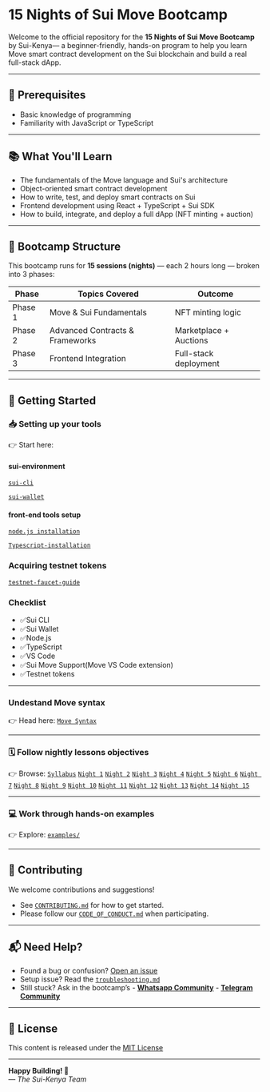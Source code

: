 # 15 Nights of Sui Move Bootcamp

Welcome to the official repository for the **15 Nights of Sui Move Bootcamp** by Sui-Kenya— a beginner-friendly, hands-on program to help you learn Move smart contract development on the Sui blockchain and build a real full-stack dApp.

---

## 📜 Prerequisites

- Basic knowledge of programming
- Familiarity with JavaScript or TypeScript

---

## 📚 What You'll Learn

- The fundamentals of the Move language and Sui's architecture  
- Object-oriented smart contract development  
- How to write, test, and deploy smart contracts on Sui  
- Frontend development using React + TypeScript + Sui SDK  
- How to build, integrate, and deploy a full dApp (NFT minting + auction)

---

## 🧱 Bootcamp Structure

This bootcamp runs for **15 sessions (nights)** — each 2 hours long — broken into 3 phases:

| Phase | Topics Covered                  | Outcome |
|-------|----------------------------------|---------|
| Phase 1 | Move & Sui Fundamentals         | NFT minting logic |
| Phase 2 | Advanced Contracts & Frameworks | Marketplace + Auctions |
| Phase 3 | Frontend Integration            | Full-stack deployment |

---

## 🧭 Getting Started

### 📥 Setting up your tools 
👉 Start here: 

#### sui-environment
[`sui-cli`](/sui-move-bootcamp/setup/sui-environment/install-sui-cli.md)

[`sui-wallet`](/sui-move-bootcamp/setup/sui-environment/setup-sui-wallet.md)

#### front-end tools setup
[`node.js installation`](/sui-move-bootcamp/setup/frontend-setup/install-node-js.md)

[`Typescript-installation`](/sui-move-bootcamp/setup/frontend-setup/install-sui-move.md)

### Acquiring testnet tokens 
[`testnet-faucet-guide`](/sui-move-bootcamp/setup/sui-environment/testnet-faucet-guide.md)

### Checklist
- ✅Sui CLI
- ✅Sui Wallet
- ✅Node.js
- ✅TypeScript
- ✅VS Code
- ✅Sui Move Support(Move VS Code extension)
- ✅Testnet tokens


---

### Undestand Move syntax
👉 Head here:  [`Move Syntax`](/sui-move-bootcamp/SUI-MOVE-SYNTAX)

---
### 🗓 Follow nightly lessons objectives 
👉 Browse: [`Syllabus`](/sui-move-bootcamp/syllabus/full-syllabus.md)
[`Night 1`](/sui-move-bootcamp/syllabus/nightly-objectives/night-01.md)
[`Night 2`](/sui-move-bootcamp/syllabus/nightly-objectives/night-02.md)
[`Night 3`](/sui-move-bootcamp/syllabus/nightly-objectives/night-03.md)
[`Night 4`](/sui-move-bootcamp/syllabus/nightly-objectives/night-04.md)
[`Night 5`](/sui-move-bootcamp/syllabus/nightly-objectives/night-05.md)
[`Night 6`](/sui-move-bootcamp/syllabus/nightly-objectives/night-06.md)
[`Night 7`](/sui-move-bootcamp/syllabus/nightly-objectives/night-07.md)
[`Night 8`](/sui-move-bootcamp/syllabus/nightly-objectives/night-08.md)
[`Night 9`](/sui-move-bootcamp/syllabus/nightly-objectives/night-09.md)
[`Night 10`](/sui-move-bootcamp/syllabus/nightly-objectives/night-10.md)
[`Night 11`](/sui-move-bootcamp/syllabus/nightly-objectives/night-11.md)
[`Night 12`](/sui-move-bootcamp/syllabus/nightly-objectives/night-12.md)
[`Night 13`](/sui-move-bootcamp/syllabus/nightly-objectives/night-13.md)
[`Night 14`](/sui-move-bootcamp/syllabus/nightly-objectives/night-14.md)
[`Night 15`](/sui-move-bootcamp/syllabus/nightly-objectives/night-15.md)

---


### 💻 Work through hands-on examples  
👉 Explore: [`examples/`](/sui-move-bootcamp/examples)


---
## 🤝 Contributing

We welcome contributions and suggestions!

- See [`CONTRIBUTING.md`](/sui-move-bootcamp/CONTRIBUTING.md) for how to get started.  
- Please follow our [`CODE_OF_CONDUCT.md`](/sui-move-bootcamp/CODE_OF_CONDUCT.md) when participating.

---

## 📬 Need Help?

- Found a bug or confusion? [Open an issue](/sui-move-bootcamp/.github/ISSUE_TEMPLATE/)  
- Setup issue? Read the [`troubleshooting.md`](./setup/troubleshooting.md)  
- Still stuck? Ask in the bootcamp’s - [**Whatsapp Community**]()
                                     - [**Telegram Community**](https://t.me/SuiCommunityKe)   

---

## 📜 License

This content is released under the [MIT License](/sui-move-bootcamp/LICENSE)

---

**Happy Building! 🧱**  
— _The Sui-Kenya Team_



